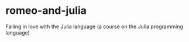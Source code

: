 # romeo-and-julia
Falling in love with the Julia language (a course on the Julia programming language)
